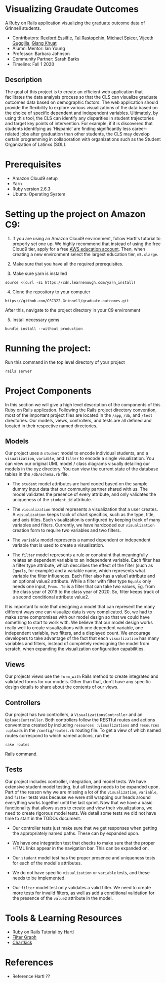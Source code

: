 # Visualizing Graudate Outcomes

A Ruby on Rails application visualizing the graduate outcome data of Grinnell students.

* Contributors: [Rexford Essilfie](https://github.com/RexfordEssilfie), [Tal Rastopchin](https://github.com/trastopchin), [Michael Spicer](https://github.com/Citywideiowa0), [Vijeeth Guggilla](https://github.com/vijeethguggilla), [Giang Khuat](https://github.com/giangkhuat)
* Alumni Mentor: Ian Young
* Professor: Barbara Johnson
* Community Partner: Sarah Barks
* Timeline: Fall 1 2020

## Description

The goal of this project is to create an efficient web application that facilitates the data analysis process so that the CLS can visualize graduate outcomes data based on demographic factors. The web application should provide the flexibility to explore various visualizations of the data based on the choice of specific dependent and independent variables. Ultimately, by using this tool, the CLS can identify any disparities in student trajectories and target key points of intervention. For example, if it is discovered that students identifying as ‘Hispanic’ are finding significantly less career-related jobs after graduation than other students, the CLS may develop certain programming in collaboration with organizations such as the Student Organization of Latinxs (SOL).

# Prerequisites

* Amazon Cloud9 setup
* Yarn
* Ruby version 2.6.3
* Ubuntu Operating System

# Setting up the project on Amazon C9:

1. If you are using an Amazon Cloud9 environment, follow Hartl's tutorial to properly set one up. We highly recommend that instead of using the free Cloud9 tier, apply for a free [AWS education account](https://aws.amazon.com/education/awseducate/). Then, when creating a new environment select the largest education tier, `m5.xlarge`.

2. Make sure that you have all the required prerequisites.

3. Make sure yarn is installed

`source <(curl -sL https://cdn.learnenough.com/yarn_install)`

4. Clone the repository to your computer

`https://github.com/CSC322-Grinnell/graduate-outcomes.git                                                             `

After this, navigate to the project directory in your C9 environment

5. Install necessary gems

`bundle install --without production`         

# Running the project:

 Run this command in the top level directory of your project

`rails server`


# Project Components

In this section we will give a high level description of the components of this Ruby on Rails application. Following the Rails project directory convention, most of the important project files are located in the `/app`, `/db`, and `/test` directories. Our models, views, controllers, and tests are all defined and located in their respective named directories.

## Models

Our project uses a `student` model to encode individual students, and a `visualization`, `variable`, and `filter` to encode a single visualization. You can view our original UML model / class diagrams visually detailing our models in the xyz directory. You can view the current state of the database tables in the `/db/schema.rb` file.

- The `student` model attributes are hard coded based on the sample dummy input data that our community partner shared with us. The model validates the presence of every attribute, and only validates the uniqueness of the `student_id` attribute.

- The `visualization` model represents a visualization that a user creates. A `visualization` keeps track of chart specifics,  such as the type, title, and axis  titles. Each visualization is configured by keeping track of many variables and filters. Currently, we have hardcoded our `visualization` creation form to require two variables and two filters.

- The `variable` model represents a named dependent or independent variable that is used to create a visualization.

- The `filter` model represents a rule or constraint that meaningfully relates an dependent variable to an independent variable. Each filter has a filter type attribute, which describes the effect of the filter (such as `Equals`, for example) and a variable name, which represents what variable the filter influences. Each filter also has a value1 attribute and an optional value2 attribute. While a filter with filter type `Equals` only needs one input, `From..To` is a filter that can take two values, Eg. from the class year of 2019 to the class year of 2020. So, filter keeps track of a second conditional attribute value2.

It is important to note that designing a model that can represent the many different ways one can visualize data is very complicated. So, we had to make some compromises with our model design so that we could have something to start to work with. We believe that our model design works really well to create visualizations with one dependent variable, one independent variable, two filters, and a displayed count. We encourage developers to take advantage of the fact that each `visualization` has many variables and filters, instead of completely redesigning the model from scratch, when expanding the visualization configuration capabilities.

## Views

Our projects views use the `form_with` Rails method to create integrated and validated forms for our models. Other than that, don't have any specific design details to share about the contents of our views.

## Controllers

Our project has two controllers, a `VisualizationsController` and an `UploadsController`. Both controllers follow the RESTful routes and actions conventions created by including `resources :visualizations` and `resources :uploads` in the `/config/routes.rb` routing file. To get a view of which named routes correspond to which named actions, run the
```
rake routes
```
Rails command.

## Tests

Our project includes controller, integration, and model tests. We have extensive student model testing, but all testing needs to be expanded upon. Part of the reason why we are missing a lot of the `visualization`, `variable`, and `filter` tests was because we were still wrapping our heads around everything works together until the last sprint. Now that we have a basic functionality that allows users to create and view their visualizations, we need to create rigorous model tests. We detail some tests we did not have time to start in the  TODOs document.

- Our controller tests just make sure that we get responses when getting the appropriately named paths. These can by expanded upon.

- We have one integration test that checks to make sure that the proper HTML links appear in the navigation bar. This can be expanded on.

- Our `student` model test has the proper presence and uniqueness tests for each of the model's attributes.

- We do not have specific `visualization` or `variable` tests, and these needs to be implemented.

- Our `filter` model test only validates a valid filter. We need to create more tests for invalid filters, as well as add a conditional validation for the presence of the `value2` attribute in the model.

# Tools & Learning Resources
- Ruby on Rails Tutorial by Hartl 
- [Filter Graph](https://filtergraph.com/)
- [Chartkick](https://chartkick.com/)


# References

- Reference Hartl ??
